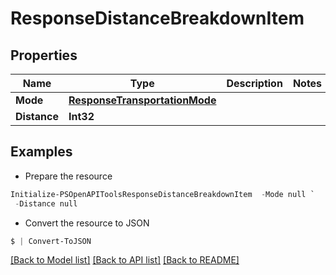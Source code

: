 # ResponseDistanceBreakdownItem
## Properties

Name | Type | Description | Notes
------------ | ------------- | ------------- | -------------
**Mode** | [**ResponseTransportationMode**](ResponseTransportationMode.md) |  | 
**Distance** | **Int32** |  | 

## Examples

- Prepare the resource
```powershell
Initialize-PSOpenAPIToolsResponseDistanceBreakdownItem  -Mode null `
 -Distance null
```

- Convert the resource to JSON
```powershell
$ | Convert-ToJSON
```

[[Back to Model list]](../README.md#documentation-for-models) [[Back to API list]](../README.md#documentation-for-api-endpoints) [[Back to README]](../README.md)

